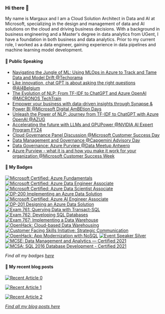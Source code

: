 ### Hi there 👋
My name is Margaux and I am a Cloud Solution Architect in Data and AI at Microsoft, specializing in the design and management of data and AI solutions on the cloud and driving business decisions. With a background in business engineering and a Master's degree in data analytics from UGent, I have a foundation in both business and data analytics. Prior to my current role, I worked as a data engineer, gaining experience in data pipelines and machine learning model development.

#### 🎤 Public Speaking
<!-- PUBLIC-SPEAKING-LIST:START -->
* [Navigating the Jungle of ML: Using MLOps in Azure to Track and Tame Data and Model Drift @Techorama](https://techorama.be/agenda/session/navigating-the-jungle-of-ml-using-mlops-in-azure-to-track-and-tame-data-and-model-drift/)
* [Like innovation, chat GPT is about asking the right questions @AI4Belgium](https://aiweek.ai4belgium.be/en/program-2023/#/item/like-innovation_-chat-gpt-is-about-asking-the-right-questions)
* [The Evolution of NLP: From TF-IDF to ChatGPT and Azure OpenAI @MiCRONOS TechTrain](https://www.meetup.com/nl-NL/techtrain-mechelen/events/292090211/)
* [Empower your business with data-driven insights through Synapse & Power BI @Microsoft Digital AmBEtion Days](https://pulse.microsoft.com/nl-be/microsoft-digital-ambetion-days-2023/)
* [Unleash the Power of NLP: Journey from TF-IDF to ChatGPT with Azure OpenAI @AZUG](https://www.azug.be/events/2023/02/07/connected-manufacturing-using-azure-services)
* [Accelerating the future with LLMs and GPUPower @NVIDIA AI Expert Program FY24](https://www.nvidia.com/en-gb/deep-learning-ai/ai-expert/)
* [Cloud Governance Panel Discussion @Microsoft Customer Success Day](https://www.linkedin.com/posts/hannahcloetens_csd22-microsoftbelux-customersuccess-activity-6942506030081736705-GgKP?utm_source=share&utm_medium=member_desktop)
* [Data Management and Governance @Capgemini Advisory Day](https://www.linkedin.com/posts/margaux-vander-plaetsen_azurepurview-blockchain-sustainabilty-activity-6912714375577358337-4Qvr?utm_source=share&utm_medium=member_desktop)
* [Data Governance: Azure Purview @Data Meetup Antwerp](https://www.linkedin.com/events/datameetupmaart-datagovernance6900093322313248768/comments/)
* [Azure Purview - what it is and how you make it work for your organization @Microsoft Customer Success Week](https://info.microsoft.com/WE-HW-CATALOG-FY22-01Jan-11-21-02-23-02-Customer-Success-Week-MODERN-WORK-SRDEM98872_Catalog-Display-Page.html)
<!-- PUBLIC-SPEAKING-LIST:END -->

#### 🌱 My Badges
<!--START_SECTION:badges-->
[![Microsoft Certified: Azure Fundamentals](https://images.credly.com/size/110x110/images/be8fcaeb-c769-4858-b567-ffaaa73ce8cf/image.png)](http://www.credly.com/badges/17746317-6850-4c6a-9f4f-1713a3cc903c "Microsoft Certified: Azure Fundamentals")
[![Microsoft Certified: Azure Data Engineer Associate](https://images.credly.com/size/110x110/images/61542181-0e8d-496c-a17c-3d4bf590eda1/azure-data-engineer-associate-600x600.png)](http://www.credly.com/badges/77a6942c-ee0e-4f7a-8b50-595e4592527d "Microsoft Certified: Azure Data Engineer Associate")
[![Microsoft Certified: Azure Data Scientist Associate](https://images.credly.com/size/110x110/images/5c8fca38-b0d2-49e5-9ad2-f3f8e79b327f/azure-data-scientist-associate-600x600.png)](http://www.credly.com/badges/cdf561ed-9ee6-463d-8e86-48a4997e93ec "Microsoft Certified: Azure Data Scientist Associate")
[![DP-200 Implementing an Azure Data Solution](https://images.credly.com/size/110x110/images/af626bbe-ed13-472f-9e72-d4808474acb5/exam-dp200-600x600.png)](http://www.credly.com/badges/073c3bd6-4e22-4825-9d74-5a45bcc864d9 "DP-200 Implementing an Azure Data Solution")
[![Microsoft Certified: Azure AI Engineer Associate](https://images.credly.com/size/110x110/images/61f56aa4-16fd-403c-90bc-1d90dba1fa99/image.png)](http://www.credly.com/badges/78c32678-64d5-4b19-93c9-866ccb5ea77b "Microsoft Certified: Azure AI Engineer Associate")
[![DP-201 Designing an Azure Data Solution](https://images.credly.com/size/110x110/images/c4671de2-68f7-4219-952d-2e955e25f453/exam-dp201-600x600.png)](http://www.credly.com/badges/9376dbff-7290-4274-a457-2bc7a4643e2a "DP-201 Designing an Azure Data Solution")
[![Exam 761: Querying Data with Transact-SQL](https://images.credly.com/size/110x110/images/85c76aaa-ffea-442a-8c0a-9c0589514d83/Querying_Data_with_Transact-SQL-01.png)](http://www.credly.com/badges/7df06e5e-fdf0-49e4-9bbb-15250c8a6793 "Exam 761: Querying Data with Transact-SQL")
[![Exam 762: Developing SQL Databases](https://images.credly.com/size/110x110/images/f0183871-6655-45c1-953d-9a8383d32932/Developing_SQL_Databases-01.png)](http://www.credly.com/badges/008ea468-4828-4325-a090-e9d9d4dc5e1c "Exam 762: Developing SQL Databases")
[![Exam 767: Implementing a Data Warehouse](https://images.credly.com/size/110x110/images/17e00076-e4aa-4e21-a7ca-671428e61567/Implementing_a_Data_Warehouse-01.png)](http://www.credly.com/badges/7905312c-0053-4e62-9505-8d5d0c44f289 "Exam 767: Implementing a Data Warehouse")
[![OpenHack: Cloud-based Data Warehousing](https://images.credly.com/size/110x110/images/3c27bae0-76fa-4b69-b7ac-907b4dfcf382/image.png)](http://www.credly.com/badges/b95dc1dc-e6ba-4f02-9828-3c92fd6a4653 "OpenHack: Cloud-based Data Warehousing")
[![Customer Facing Skills Initiative: Strategic Communication](https://images.credly.com/size/110x110/images/3da49662-4e0c-4120-9e86-7ad8f1f43c63/CFSI_Badge_Strategic_Communication.png)](http://www.credly.com/badges/e6174ecf-feb5-4a95-83b1-fe1a2eb12a18 "Customer Facing Skills Initiative: Strategic Communication")
[![OpenHack: App Modernization with NoSQL](https://images.credly.com/size/110x110/images/bfdead12-4686-4a31-a71f-d9771cec30a7/NoSQL.png)](http://www.credly.com/badges/8352fe7e-81cd-4886-a673-ba34e8415b5c "OpenHack: App Modernization with NoSQL")
[![Event Speaker Silver](https://images.credly.com/size/110x110/images/cf21f7eb-9bde-4f70-ab79-3e4afb5d8dfa/Event-Speaker-Silver.png)](http://www.credly.com/badges/6d8ce313-ea8c-43b0-bbf1-699ed155f04c "Event Speaker Silver")
[![MCSE: Data Management and Analytics — Certified 2021](https://images.credly.com/size/110x110/images/488561b5-b6d3-4a6b-9b2a-094bfbd84cff/MCSE-Data_Management_and_Analytics-600x600.png)](http://www.credly.com/badges/57ba0b01-a997-4af2-8feb-40d6e2a8b7ad "MCSE: Data Management and Analytics — Certified 2021")
[![MCSA: SQL 2016 Database Development - Certified 2021](https://images.credly.com/size/110x110/images/252a3123-bed6-41ca-99f5-9afc773f4493/MCSA-SQL_2016_Database_Development-600x600.png)](http://www.credly.com/badges/f86dabcb-7b9b-425a-86e0-05b94bbf683a "MCSA: SQL 2016 Database Development - Certified 2021")
<!--END_SECTION:badges-->
*Find all my badges [here](https://www.credly.com/users/margaux/badges)*

#### 📜 My recent blog posts
<!-- BLOG-POST-LIST:START -->
<a target="_blank" href="https://github-readme-medium-recent-article.vercel.app/medium/@margauxvanderplaetsen/0"><img src="https://github-readme-medium-recent-article.vercel.app/medium/@margauxvanderplaetsen/0" alt="Recent Article 0"> 

<a target="_blank" href="https://github-readme-medium-recent-article.vercel.app/medium/@margauxvanderplaetsen/1"><img src="https://github-readme-medium-recent-article.vercel.app/medium/@margauxvanderplaetsen/1" alt="Recent Article 1"> 

<a target="_blank" href="https://github-readme-medium-recent-article.vercel.app/medium/@margauxvanderplaetsen/2"><img src="https://github-readme-medium-recent-article.vercel.app/medium/@margauxvanderplaetsen/2" alt="Recent Article 2"> 
<!-- BLOG-POST-LIST:END -->
*Find all my blog posts [here](https://medium.com/@margauxvanderplaetsen)*
<!--
**margauxvp/margauxvp** is a ✨ _special_ ✨ repository because its `README.md` (this file) appears on your GitHub profile.

Here are some ideas to get you started:

- 🔭 I’m currently working on ...
- 🌱 I’m currently learning ...
- 👯 I’m looking to collaborate on ...
- 🤔 I’m looking for help with ...
- 💬 Ask me about ...
- 📫 How to reach me: ...
- 😄 Pronouns: ...
- ⚡ Fun fact: ...
-->

